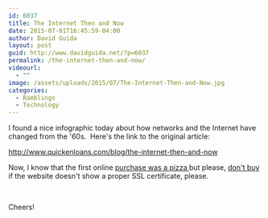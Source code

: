```yaml
---
id: 6037
title: The Internet Then and Now
date: 2015-07-01T16:45:59-04:00
author: David Guida
layout: post
guid: http://www.davidguida.net/?p=6037
permalink: /the-internet-then-and-now/
videourl:
  - ""
image: /assets/uploads/2015/07/The-Internet-Then-and-Now.jpg
categories:
  - Ramblings
  - Technology
---
```

I found a nice infographic today about how networks and the Internet have changed from the '60s.  Here's the link to the original article:

<a href="http://www.quickenloans.com/blog/the-internet-then-and-now" title="http://The Internet Then and Now (Infographic)" target="_blank">http://www.quickenloans.com/blog/the-internet-then-and-now</a>

Now, I know that the first online <a href="http://www.huffingtonpost.com/2013/09/09/pizza-hut_n_3894981.html" target="_blank">purchase was a pizza </a>but please, <a href="http://www.telegraph.co.uk/finance/newsbysector/retailandconsumer/11024908/20th-anniversary-of-first-online-sale-how-we-shop-on-the-web.html" target="_blank">don't buy</a> if the website doesn't show a proper SSL certificate, please.

&nbsp;

Cheers!

<div class="post-details-footer-widgets">
</div>